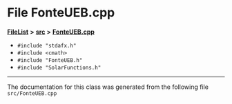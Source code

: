 

# File FonteUEB.cpp



[**FileList**](files.md) **>** [**src**](dir_68267d1309a1af8e8297ef4c3efbcdba.md) **>** [**FonteUEB.cpp**](FonteUEB_8cpp.md)





* `#include "stdafx.h"`
* `#include <cmath>`
* `#include "FonteUEB.h"`
* `#include "SolarFunctions.h"`


































































------------------------------
The documentation for this class was generated from the following file `src/FonteUEB.cpp`

